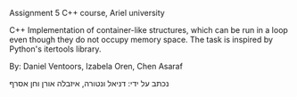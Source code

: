 Assignment 5 C++ course, Ariel university

C++ Implementation of container-like structures, which can be run in a loop even though they do not occupy memory space. The task is inspired by Python's itertools library.

By: Daniel Ventoors, Izabela Oren, Chen Asaraf

נכתב על ידי: דניאל ונטורה, איזבלה אורן וחן אסרף
